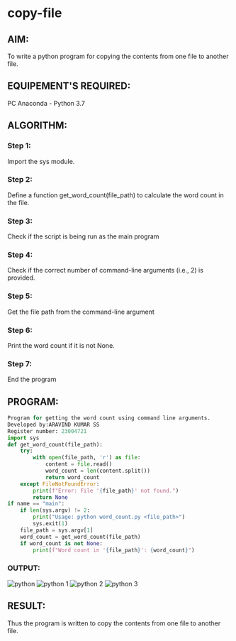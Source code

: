 # copy-file
## AIM:
To write a python program for copying the contents from one file to another file.
## EQUIPEMENT'S REQUIRED: 
PC
Anaconda - Python 3.7
## ALGORITHM: 
### Step 1:
Import the sys module.
### Step 2:
Define a function get_word_count(file_path) to calculate the word count in the file.
### Step 3:
Check if the script is being run as the main program
### Step 4:
Check if the correct number of command-line arguments (i.e., 2) is provided.
### Step 5:
Get the file path from the command-line argument
### Step 6:
Print the word count if it is not None.
### Step 7:
End the program
## PROGRAM:
```python
Program for getting the word count using command line arguments.
Developed by:ARAVIND KUMAR SS 
Register number: 23004721
import sys
def get_word_count(file_path):
    try:
        with open(file_path, 'r') as file:
            content = file.read()
            word_count = len(content.split())
            return word_count
    except FileNotFoundError:
        print(f"Error: File '{file_path}' not found.")
        return None
if name == "main":
    if len(sys.argv) != 2:
        print("Usage: python word_count.py <file_path>")
        sys.exit(1)
    file_path = sys.argv[1]
    word_count = get_word_count(file_path)
    if word_count is not None:
        print(f"Word count in '{file_path}': {word_count}")
```
### OUTPUT:
![python](https://github.com/aravindkumar23004721/copy-file/assets/148962674/4824ec51-89c8-48c6-8b45-4b48e7653a7f)
![python 1](https://github.com/aravindkumar23004721/copy-file/assets/148962674/55f8cb0f-23e9-4912-9da2-db1e2ddfe9f3)
![python 2](https://github.com/aravindkumar23004721/copy-file/assets/148962674/3aa954be-1fca-49b1-aec9-60e4ce2e8e6e)
![python 3](https://github.com/aravindkumar23004721/copy-file/assets/148962674/7213ce37-0ca6-4449-a8d2-1ae8ad8caecd)
## RESULT:
Thus the program is written to copy the contents from one file to another file.
